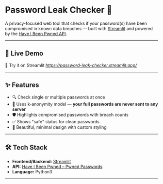 # Password Leak Checker 🔐

A privacy-focused web tool that checks if your password(s) have been compromised in known data breaches — built with [Streamlit](https://streamlit.io/) and powered by the [Have I Been Pwned API](https://haveibeenpwned.com/API/v3#PwnedPasswords).

---

## 🚀 Live Demo

🔗 Try it on Streamlit 
*https://password-leak-checker.streamlit.app/*

---

## ✨ Features

- 🔍 Check single or multiple passwords at once
- 🔐 Uses k-anonymity model — **your full passwords are never sent to any server**
- 🛡️ Highlights compromised passwords with breach counts
- ✅ Shows "safe" status for clean passwords
- 🎨 Beautiful, minimal design with custom styling

---

## 🛠 Tech Stack

- **Frontend/Backend:** [Streamlit](https://streamlit.io/)
- **API:** [Have I Been Pwned – Pwned Passwords](https://haveibeenpwned.com/API/v3#PwnedPasswords)
- **Language:** Python3

---
